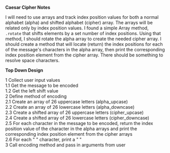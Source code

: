 **Caesar Cipher Notes**

I will need to use arrays and track index position values for both a normal alphabet (alpha) and shifted alphabet (cipher) array. The arrays will be related only by index position values. I found a simple Array method, `.rotate` that shifts elements by a set number of index positions. Using that method, I should rotate the alpha array to create the needed cipher array. I should create a method that will locate (return) the index positions for each of the message's characters in the alpha array, then print the corresponding index position element from the cipher array. There should be something to resolve space characters.

**Top Down Design**

1 Collect user input values  
  1.1 Get the message to be encoded  
  1.2 Get the left shift value  
2 Define method of encoding  
  2.1 Create an array of 26 uppercase letters (alpha_upcase)  
  2.2 Create an array of 26 lowercase letters (alpha_downcase)  
  2.3 Create a shifted array of 26 uppercase letters (cipher_upcase)  
  2.4 Create a shifted array of 26 lowercase letters (cipher_downcase)  
  2.5 For each character in the message to be encoded, return the index position value of the character in the alpha arrays and print the corresponding index position element from the cipher arrays  
  2.6 For each " " character, print a " "  
3 Call encoding method and pass in arguments from user  
